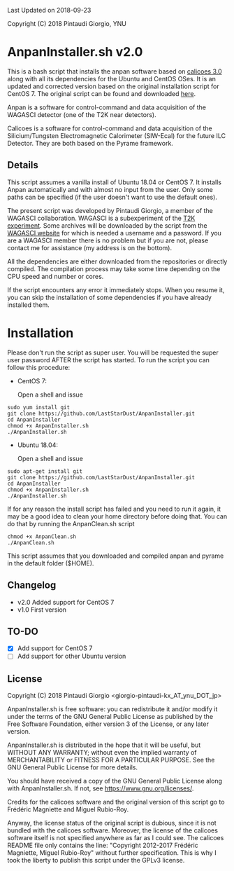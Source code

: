 Last Updated on 2018-09-23

Copyright (C) 2018  Pintaudi Giorgio, YNU

# AnpanInstaller.sh v2.0

This is a bash script that installs the anpan software based on [calicoes
3.0](http://llr.in2p3.fr/sites/pyrame/calicoes/index.html) along
with all its dependencies for the Ubuntu and CentOS OSes. It is an updated and
corrected version based on the original installation script for CentOS
7. The original script can be found and downloaded
[here](http://llr.in2p3.fr/sites/pyrame/calicoes/disclaimer.html).

Anpan is a software for control-command and data acquisition of the WAGASCI
detector (one of the T2K near detectors).

Calicoes is a software for control-command and data acquisition of the
Silicium/Tungsten Electromagnetic Calorimeter (SIW-Ecal) for the
future ILC Detector. They are both based on the Pyrame framework.

## Details

This script assumes a vanilla install of Ubuntu 18.04 or CentOS 7. It installs
Anpan automatically and with almost no input from the user. Only
some paths can be specified (if the user doesn't want to use the
default ones).

The present script was developed by Pintaudi Giorgio, a member of the WAGASCI
collaboration. WAGASCI is a subexperiment of the [T2K
experiment](http://t2k-experiment.org/). Some archives will be
downloaded by the script from the [WAGASCI
website](https://www-he.scphys.kyoto-u.ac.jp/research/Neutrino/WAGASCI/wiki/dokuwiki/doku.php?id=components:firmware)
for which is needed a username and a password. If you are a WAGASCI
member there is no problem but if you are not, please contact me for
assistance (my address is on the bottom).

All the dependencies are either downloaded from the repositories or directly
compiled. The compilation process may take some time depending on the
CPU speed and number or cores.

If the script encounters any error it immediately stops. When you
resume it, you can skip the installation of some dependencies if you
have already installed them.

# Installation

Please don't run the script as super user. You will be requested the super
user password AFTER the script has started. To run the script you can
follow this procedure:

 - CentOS 7:
 
   Open a shell and issue
   
```
sudo yum install git
git clone https://github.com/LastStarDust/AnpanInstaller.git
cd AnpanInstaller
chmod +x AnpanInstaller.sh
./AnpanInstaller.sh
```

 - Ubuntu 18.04:
 
   Open a shell and issue
   
```
sudo apt-get install git
git clone https://github.com/LastStarDust/AnpanInstaller.git
cd AnpanInstaller
chmod +x AnpanInstaller.sh
./AnpanInstaller.sh
```
If for any reason the install script has failed and you need to run it again,
it may be a good idea to clean your home directory before doing that.
You can do that by running the AnpanClean.sh script
```
chmod +x AnpanClean.sh
./AnpanClean.sh
```
This script assumes that you downloaded and compiled anpan and pyrame in the
default folder ($HOME).

## Changelog
 
 - v2.0 Added support for CentOS 7
 - v1.0 First version

## TO-DO

 - [x] Add support for CentOS 7
 - [ ] Add support for other Ubuntu version

## License

Copyright (C) 2018  Pintaudi Giorgio <giorgio-pintaudi-kx_AT_ynu_DOT_jp>

AnpanInstaller.sh is free software: you can redistribute it and/or modify
it under the terms of the GNU General Public License as published by
the Free Software Foundation, either version 3 of the License, or
any later version.

AnpanInstaller.sh is distributed in the hope that it will be useful,
but WITHOUT ANY WARRANTY; without even the implied warranty of
MERCHANTABILITY or FITNESS FOR A PARTICULAR PURPOSE.  See the
GNU General Public License for more details.

You should have received a copy of the GNU General Public License
along with AnpanInstaller.sh.  If not, see <https://www.gnu.org/licenses/>.

Credits for the calicoes software and the original version of this script go to
Frédéric Magniette and Miguel Rubio-Roy.

Anyway, the license status of the original script is dubious, since it is not
bundled with the calicoes software. Moreover, the license of the calicoes software
itself is not specified anywhere as far as I could see.
The calicoes README file only contains the line:
"Copyright 2012-2017 Frédéric Magniette, Miguel Rubio-Roy" without
further specification. This is why I took the liberty to publish this script under
the GPLv3 license. 